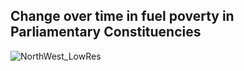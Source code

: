 ## Change over time in fuel poverty in Parliamentary Constituencies

![NorthWest_LowRes](https://user-images.githubusercontent.com/57355504/92478867-b7f9fe00-f1da-11ea-881e-c956eacd3504.jpg)
